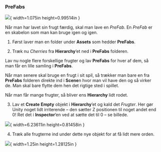 ### PreFabs
 ![](media/image15.png){ width=1.075in height=0.99514in }

Når man har lavet sin frugt færdig, skal man lave en *PreFab*. En
*PreFab* er en skabelon som man kan bruge igen og igen.

1.  Først laver man en folder under **Assets** som hedder **PreFabs**.

2.  Træk nu *Cherries* fra **Hierarchy**’et ned i **PreFabs** folderen.

Lav nu nogle flere forskellige frugter og lav **PreFabs** for hver af
dem, så man får en lille samling i **PreFabs**.

Når man senere skal bruge en frugt i sit spil, så trækker man bare en
fra **PreFabs** folderen direkte ind i **Scene**n hvor man vil have den
og så virker de. Man skal bare flytte dem hen det rigtige sted i
spillet.

Når man får mange frugter, så bliver ens **Hierarchy** lidt rodet.

3.  Lav et **Create** **Empty** objekt i **Hierarchy**’et og kald det
    *Frugter*. Her gør Unity noget lidt irriterende – den sætter Z
    positionen til noget andet end 0! Ret det i **Inspector**’en ved at
    sætte det til 0 – se billede.

![](media/image16.png){ width=6.23611in height=0.81458in }

4.  Træk alle frugterne ind under dette nye objekt for at få lidt mere
    orden.

![](media/image17.png){ width=1.25in height=1.28125in }
